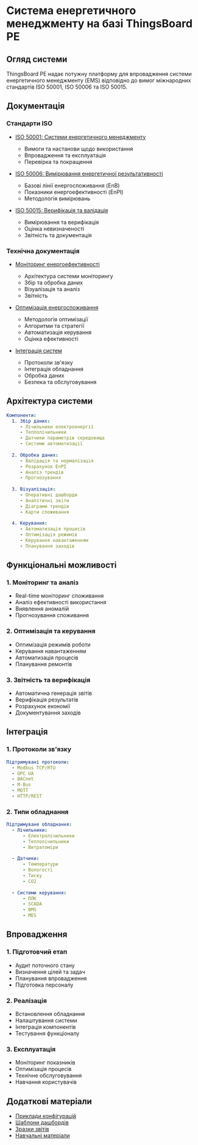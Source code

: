 # Система енергетичного менеджменту на базі ThingsBoard PE

## Огляд системи

ThingsBoard PE надає потужну платформу для впровадження системи енергетичного менеджменту (EMS) відповідно до вимог міжнародних стандартів ISO 50001, ISO 50006 та ISO 50015.

## Документація

### Стандарти ISO
- [ISO 50001: Системи енергетичного менеджменту](ISO_50001.md)
  - Вимоги та настанови щодо використання
  - Впровадження та експлуатація
  - Перевірка та покращення

- [ISO 50006: Вимірювання енергетичної результативності](ISO_50006.md)
  - Базові лінії енергоспоживання (EnB)
  - Показники енергоефективності (EnPI)
  - Методологія вимірювань

- [ISO 50015: Верифікація та валідація](ISO_50015.md)
  - Вимірювання та верифікація
  - Оцінка невизначеності
  - Звітність та документація

### Технічна документація
- [Моніторинг енергоефективності](MONITORING.md)
  - Архітектура системи моніторингу
  - Збір та обробка даних
  - Візуалізація та аналіз
  - Звітність

- [Оптимізація енергоспоживання](OPTIMIZATION.md)
  - Методологія оптимізації
  - Алгоритми та стратегії
  - Автоматизація керування
  - Оцінка ефективності

- [Інтеграція систем](INTEGRATION.md)
  - Протоколи зв'язку
  - Інтеграція обладнання
  - Обробка даних
  - Безпека та обслуговування

## Архітектура системи

```yaml
Компоненти:
  1. Збір даних:
     - Лічильники електроенергії
     - Теплолічильники
     - Датчики параметрів середовища
     - Системи автоматизації
  
  2. Обробка даних:
     - Валідація та нормалізація
     - Розрахунок EnPI
     - Аналіз трендів
     - Прогнозування
  
  3. Візуалізація:
     - Оперативні дашборди
     - Аналітичні звіти
     - Діаграми трендів
     - Карти споживання
  
  4. Керування:
     - Автоматизація процесів
     - Оптимізація режимів
     - Керування навантаженням
     - Планування заходів
```

## Функціональні можливості

### 1. Моніторинг та аналіз
- Real-time моніторинг споживання
- Аналіз ефективності використання
- Виявлення аномалій
- Прогнозування споживання

### 2. Оптимізація та керування
- Оптимізація режимів роботи
- Керування навантаженням
- Автоматизація процесів
- Планування ремонтів

### 3. Звітність та верифікація
- Автоматична генерація звітів
- Верифікація результатів
- Розрахунок економії
- Документування заходів

## Інтеграція

### 1. Протоколи зв'язку
```yaml
Підтримувані протоколи:
  - Modbus TCP/RTU
  - OPC UA
  - BACnet
  - M-Bus
  - MQTT
  - HTTP/REST
```

### 2. Типи обладнання
```yaml
Підтримуване обладнання:
  - Лічильники:
      - Електролічильники
      - Теплолічильники
      - Витратоміри
  
  - Датчики:
      - Температури
      - Вологості
      - Тиску
      - CO2
  
  - Системи керування:
      - ПЛК
      - SCADA
      - BMS
      - MES
```

## Впровадження

### 1. Підготовчий етап
- Аудит поточного стану
- Визначення цілей та задач
- Планування впровадження
- Підготовка персоналу

### 2. Реалізація
- Встановлення обладнання
- Налаштування системи
- Інтеграція компонентів
- Тестування функціоналу

### 3. Експлуатація
- Моніторинг показників
- Оптимізація процесів
- Технічне обслуговування
- Навчання користувачів

## Додаткові матеріали

- [Приклади конфігурацій](examples/configs/)
- [Шаблони дашбордів](examples/dashboards/)
- [Зразки звітів](examples/reports/)
- [Навчальні матеріали](examples/training/)
